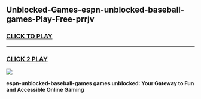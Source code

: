 
## Unblocked-Games-espn-unblocked-baseball-games-Play-Free-prrjv
<h3>
<a href="https://premium76.site?title=espn-unblocked-baseball-games&ref=18A1">CLICK TO PLAY</a></h3>
<hr>

<h3>
<a href="https://premium76.site?title=espn-unblocked-baseball-games&ref=18A1">CLICK 2 PLAY</a>
  
</h3>

<a href="https://premium76.site?title=espn-unblocked-baseball-games&ref=18A1"><img src="https://clearcache.store/games.png"></a>


**espn-unblocked-baseball-games games unblocked: Your Gateway to Fun and Accessible Online Gaming**
